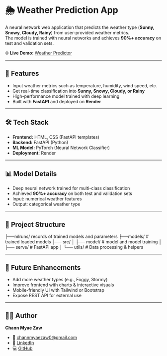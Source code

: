 # 🌦️ Weather Prediction App

A neural network web application that predicts the weather type (**Sunny, Snowy, Cloudy, Rainy**) from user-provided weather metrics.  
The model is trained with neural networks and achieves **90%+ accuracy** on test and validation sets.  

🌐 **Live Demo:** [Weather Predictor]([https://weather-type-prediction-nn.onrender.com])  

---

## 🚀 Features
- Input weather metrics such as temperature, humidity, wind speed, etc.  
- Get real-time classification into **Sunny, Snowy, Cloudy, or Rainy**  
- High-performance model trained with deep learning  
- Built with **FastAPI** and deployed on **Render**  

---

## 🛠️ Tech Stack
- **Frontend:** HTML, CSS (FastAPI templates)  
- **Backend:** FastAPI (Python)  
- **ML Model:** PyTorch (Neural Network Classifier)  
- **Deployment:** Render  

---

## 📊 Model Details
- Deep neural network trained for multi-class classification  
- Achieved **90%+ accuracy** on both test and validation sets  
- Input: numerical weather features  
- Output: categorical weather type  

---

## 📂 Project Structure
├──mlruns/ records of trained models and parameters
├──models/ # trained loaded models
├── src/
│ ├── model/ # model and model training
│ ├── serve/ # FastAPI app
│ └── utils/ # Data processing & helpers

---

## 🔮 Future Enhancements
- Add more weather types (e.g., Foggy, Stormy)  
- Improve frontend with charts & interactive visuals  
- Mobile-friendly UI with Tailwind or Bootstrap  
- Expose REST API for external use  

---

## 👨‍💻 Author
**Chann Myae Zaw**  
- 📧 [channmyaezaw0@gmail.com](mailto:channmyaezaw0@gmail.com)  
- 🔗 [LinkedIn](https://www.linkedin.com/in/chann-myae-zaw-37373632a)  
- 💻 [GitHub](https://github.com/ChannMyae-Zaw)
